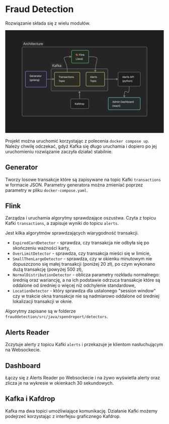 # Fraud Detection

Rozwiązanie składa się z wielu modułów.

![architecture](docs/diagram.png)

Projekt można uruchomić korzystając z polecenia `docker compose up`. Należy chwilę odczekać, gdyż Kafka się długo uruchamia i dopiero po jej uruchomieniu rozwiązanie zaczyła działać stabilnie.

## Generator
Tworzy losowe transakcje które są zapisywane na topic Kafki `transactions` w formacie JSON.
Parametry generatora można zmieniać poprzez parametry w pliku `docker-compose.yaml`.

## Flink
Zarządza i uruchamia algorytmy sprawdzające oszustwa. Czyta z topicu Kafki `transactions`, a zapisuje wyniki do topicu `alerts`.

Jest kilka algorytmów sprawdzających wiarygodność transakcji.
- `ExpiredCardDetector` - sprawdza, czy transakcja nie odbyła się po skończeniu ważności karty,
- `OverLimitDetector` - sprawdza, czy transakcja mieści się w limicie,
- `SmallThenLargeDetector` - sprawdza, czy w okienku minutowym nie dopuszczono się małej transakcji (poniżej 20 zł), po czym wykonano dużą transakcję (powyżej 500 zł),
- `NormalDistributionDetector` - oblicza parametry rozkładu normalnego: średnią oraz wariancję, a na ich podstawie odrzuca transakcje które są oddalone od średniej o więcej niż odchylenie standardowe,
- `LocationDetector` - który sprawdza dla ustalonego "session window" czy w trakcie okna transakcje nie są nadmiarowo oddalone od średniej lokalizacji transakcji w oknie.

Algorytmy zapisane są w folderze `frauddetection/src/java/spendreport/detectors`.

## Alerts Reader
Zczytuje alerty z topicu Kafki `alerts` i przekazuje je klientom nasłuchującym na Websockecie.

## Dashboard
Łączy się z Alerts Reader po Websockecie i na żywo wyświetla alerty oraz zlicza je na wykresie w okienkach 30 sekundowych.

## Kafka i Kafdrop
Kafka ma dwa topici umożliwiające komunikację. Działanie Kafki możemy podejrzeć korzystając z interfejsu graficznego Kafdrop.